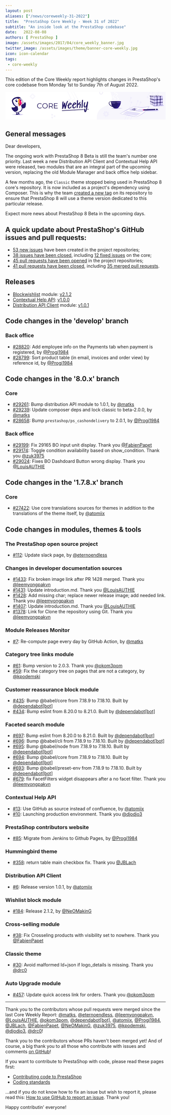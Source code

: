 ```yaml
---
layout: post
aliases: ["/news/coreweekly-31-2022"]
title:  "PrestaShop Core Weekly - Week 31 of 2022"
subtitle: "An inside look at the PrestaShop codebase"
date:   2022-08-08
authors: [ PrestaShop ]
image: /assets/images/2017/04/core_weekly_banner.jpg
twitter_image: /assets/images/theme/banner-core-weekly.jpg
icon: icon-calendar
tags:
 - core-weekly
---
```


This edition of the Core Weekly report highlights changes in PrestaShop's core codebase from Monday 1st to Sunday 7th of August 2022.

![Core Weekly banner](/assets/images/2018/12/banner-core-weekly.jpg)

## General messages

Dear developers,

The ongoing work with PrestaShop 8 Beta is still the team's number one priority. Last week a new Distribution API Client and Contextual Help API were released, two modules that are an integral part of the upcoming version, replacing the old Module Manager and back office help sidebar.

A few months ago, the `Classic` theme stopped being used in PrestaShop 8 core's repository. It is now included as a project's dependency using Composer. This is why the team [created a new tag](https://github.com/PrestaShop/classic-theme/releases/tag/2.0.0-beta) on its repository to ensure that PrestaShop 8 will use a theme version dedicated to this particular release.

Expect more news about PrestaShop 8 Beta in the upcoming days.


## A quick update about PrestaShop's GitHub issues and pull requests:

- [53 new issues](https://github.com/search?q=org%3APrestaShop+is%3Apublic++-repo%3Aprestashop%2Fprestashop.github.io++is%3Aissue+created%3A2022-08-01..2022-08-07) have been created in the project repositories;
- [38 issues have been closed](https://github.com/search?q=org%3APrestaShop+is%3Apublic++-repo%3Aprestashop%2Fprestashop.github.io++is%3Aissue+closed%3A2022-08-01..2022-08-07), including [12 fixed issues](https://github.com/search?q=org%3APrestaShop+is%3Apublic++-repo%3Aprestashop%2Fprestashop.github.io++is%3Aissue+label%3Afixed+closed%3A2022-08-01..2022-08-07) on the core;
- [45 pull requests have been opened](https://github.com/search?q=org%3APrestaShop+is%3Apublic++-repo%3Aprestashop%2Fprestashop.github.io++is%3Apr+created%3A2022-08-01..2022-08-07) in the project repositories;
- [41 pull requests have been closed](https://github.com/search?q=org%3APrestaShop+is%3Apublic++-repo%3Aprestashop%2Fprestashop.github.io++is%3Apr+closed%3A2022-08-01..2022-08-07), including [35 merged pull requests](https://github.com/search?q=org%3APrestaShop+is%3Apublic++-repo%3Aprestashop%2Fprestashop.github.io++is%3Apr+merged%3A2022-08-01..2022-08-07).


## Releases

* [Blockwishlist](https://github.com/PrestaShop/blockwishlist) module: [v2.1.2](https://github.com/PrestaShop/blockwishlist/releases/tag/v2.1.2)
* [Contextual Help API](https://github.com/PrestaShop/contextual-help-api): [v1.0.0](https://github.com/PrestaShop/contextual-help-api/releases/tag/1.0.0)
* [Distribution API Client](https://github.com/PrestaShop/ps_distributionapiclient) module: [v1.0.1](https://github.com/PrestaShop/ps_distributionapiclient/releases/tag/v1.0.1)


## Code changes in the 'develop' branch


### Back office
* [#28820](https://github.com/PrestaShop/PrestaShop/pull/28820): Add employee info on the Payments tab when payment is registered, by [@Progi1984](https://github.com/Progi1984)
* [#28799](https://github.com/PrestaShop/PrestaShop/pull/28799): Sort product table (in email, invoices and order view) by reference id, by [@Progi1984](https://github.com/Progi1984)


## Code changes in the '8.0.x' branch


### Core
* [#29261](https://github.com/PrestaShop/PrestaShop/pull/29261): Bump distribution API module to 1.0.1, by [@matks](https://github.com/matks)
* [#29239](https://github.com/PrestaShop/PrestaShop/pull/29239): Update composer deps and lock classic to beta-2.0.0, by [@matks](https://github.com/matks)
* [#28658](https://github.com/PrestaShop/PrestaShop/pull/28658): Bump `prestashop/ps_cashondelivery` to 2.0.1, by [@Progi1984](https://github.com/Progi1984)


### Back office
* [#29199](https://github.com/PrestaShop/PrestaShop/pull/29199): Fix 29165 BO input unit display. Thank you [@FabienPapet](https://github.com/FabienPapet)
* [#29174](https://github.com/PrestaShop/PrestaShop/pull/29174): Toggle condition availability based on show_condition. Thank you [@zuk3975](https://github.com/zuk3975)
* [#29024](https://github.com/PrestaShop/PrestaShop/pull/29024): Fixes BO Dashdoard Button wrong display. Thank you [@LouisAUTHIE](https://github.com/LouisAUTHIE)


## Code changes in the '1.7.8.x' branch


### Core
* [#27422](https://github.com/PrestaShop/PrestaShop/pull/27422): Use core translations sources for themes in addition to the translations of the theme itself, by [@atomiix](https://github.com/atomiix)


## Code changes in modules, themes & tools


### The PrestaShop open source project
* [#112](https://github.com/PrestaShop/open-source/pull/112): Update slack page, by [@eternoendless](https://github.com/eternoendless)


### Changes in developer documentation sources
* [#1433](https://github.com/PrestaShop/docs/pull/1433): Fix broken image link after PR 1428 merged. Thank you [@leemyongpakvn](https://github.com/leemyongpakvn)
* [#1431](https://github.com/PrestaShop/docs/pull/1431): Update introduction.md. Thank you [@LouisAUTHIE](https://github.com/LouisAUTHIE)
* [#1428](https://github.com/PrestaShop/docs/pull/1428): Add missing char; replace newer release image; add needed link. Thank you [@leemyongpakvn](https://github.com/leemyongpakvn)
* [#1407](https://github.com/PrestaShop/docs/pull/1407): Update introduction.md. Thank you [@LouisAUTHIE](https://github.com/LouisAUTHIE)
* [#1378](https://github.com/PrestaShop/docs/pull/1378): Link for Clone the repository using Git. Thank you [@leemyongpakvn](https://github.com/leemyongpakvn)


### Module Releases Monitor
* [#7](https://github.com/PrestaShop/ps-monitor-module-releases/pull/7): Re-compute page every day by GitHub Action, by [@matks](https://github.com/matks)


### Category tree links module
* [#61](https://github.com/PrestaShop/ps_categorytree/pull/61): Bump version to 2.0.3. Thank you [@okom3pom](https://github.com/okom3pom)
* [#59](https://github.com/PrestaShop/ps_categorytree/pull/59): Fix the category tree on pages that are not a category, by [@kpodemski](https://github.com/kpodemski)


### Customer reassurance block module
* [#435](https://github.com/PrestaShop/blockreassurance/pull/435): Bump @babel/core from 7.18.9 to 7.18.10. Built by [@dependabot[bot]](https://github.com/apps/dependabot)
* [#434](https://github.com/PrestaShop/blockreassurance/pull/434): Bump eslint from 8.20.0 to 8.21.0. Built by [@dependabot[bot]](https://github.com/apps/dependabot)


### Faceted search module
* [#697](https://github.com/PrestaShop/ps_facetedsearch/pull/697): Bump eslint from 8.20.0 to 8.21.0. Built by [@dependabot[bot]](https://github.com/apps/dependabot)
* [#696](https://github.com/PrestaShop/ps_facetedsearch/pull/696): Bump @babel/cli from 7.18.9 to 7.18.10. Built by [@dependabot[bot]](https://github.com/apps/dependabot)
* [#695](https://github.com/PrestaShop/ps_facetedsearch/pull/695): Bump @babel/node from 7.18.9 to 7.18.10. Built by [@dependabot[bot]](https://github.com/apps/dependabot)
* [#694](https://github.com/PrestaShop/ps_facetedsearch/pull/694): Bump @babel/core from 7.18.9 to 7.18.10. Built by [@dependabot[bot]](https://github.com/apps/dependabot)
* [#693](https://github.com/PrestaShop/ps_facetedsearch/pull/693): Bump @babel/preset-env from 7.18.9 to 7.18.10. Built by [@dependabot[bot]](https://github.com/apps/dependabot)
* [#679](https://github.com/PrestaShop/ps_facetedsearch/pull/679): fix FacetFilters widget disappears after a no facet filter. Thank you [@leemyongpakvn](https://github.com/leemyongpakvn)


### Contextual Help API
* [#13](https://github.com/PrestaShop/contextual-help-api/pull/13): Use GitHub as source instead of confluence, by [@atomiix](https://github.com/atomiix)
* [#10](https://github.com/PrestaShop/contextual-help-api/pull/10): Launching production environment. Thank you [@djodjo3](https://github.com/djodjo3)


### PrestaShop contributors website
* [#85](https://github.com/PrestaShop/TopContributors/pull/85): Migrate from Jenkins to Github Pages, by [@Progi1984](https://github.com/Progi1984)


### Hummingbird theme
* [#358](https://github.com/PrestaShop/hummingbird/pull/358): return table main checkbox fix. Thank you [@JBLach](https://github.com/JBLach)


### Distribution API Client
* [#6](https://github.com/PrestaShop/ps_distributionapiclient/pull/6): Release version 1.0.1, by [@atomiix](https://github.com/atomiix)


### Wishlist block module
* [#184](https://github.com/PrestaShop/blockwishlist/pull/184): Release 2.1.2, by [@NeOMakinG](https://github.com/NeOMakinG)


### Cross-selling module
* [#38](https://github.com/PrestaShop/ps_crossselling/pull/38): Fix Crosseling products with visibility set to nowhere. Thank you [@FabienPapet](https://github.com/FabienPapet)


### Classic theme
* [#30](https://github.com/PrestaShop/classic-theme/pull/30): Avoid malformed ld+json if logo_details is missing. Thank you [@drc0](https://github.com/drc0)


### Auto Upgrade module
* [#457](https://github.com/PrestaShop/autoupgrade/pull/457): Update quick access link for orders. Thank you [@okom3pom](https://github.com/okom3pom)


<hr />

Thank you to the contributors whose pull requests were merged since the last Core Weekly Report: [@matks](https://github.com/matks), [@eternoendless](https://github.com/eternoendless), [@leemyongpakvn](https://github.com/leemyongpakvn), [@LouisAUTHIE](https://github.com/LouisAUTHIE), [@okom3pom](https://github.com/okom3pom), [@dependabot[bot]](https://github.com/apps/dependabot), [@atomiix](https://github.com/atomiix), [@Progi1984](https://github.com/Progi1984), [@JBLach](https://github.com/JBLach), [@FabienPapet](https://github.com/FabienPapet), [@NeOMakinG](https://github.com/NeOMakinG), [@zuk3975](https://github.com/zuk3975), [@kpodemski](https://github.com/kpodemski), [@djodjo3](https://github.com/djodjo3), [@drc0](https://github.com/drc0)!

Thank you to the contributors whose PRs haven't been merged yet! And of course, a big thank you to all those who contribute with issues and comments [on GitHub](https://github.com/PrestaShop/PrestaShop)!

If you want to contribute to PrestaShop with code, please read these pages first:

 * [Contributing code to PrestaShop](https://devdocs.prestashop.com/8/contribute/contribution-guidelines/)
 * [Coding standards](https://devdocs.prestashop.com/8/development/coding-standards/)

...and if you do not know how to fix an issue but wish to report it, please read this: [How to use GitHub to report an issue](https://devdocs.prestashop.com/8/contribute/contribute-reporting-issues/). Thank you!

Happy contributin' everyone!

